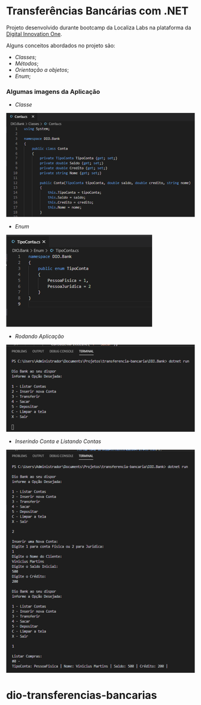 # Transferências Bancárias com .NET

Projeto desenvolvido durante bootcamp da Localiza Labs na plataforma da [Digital Innovation One](https://digitalinnovation.one/).

Alguns conceitos abordados no projeto são:

- *Classes*;
- *Métodos*;
- *Orientação a objetos*;
- *Enum*;

### Algumas imagens da Aplicação

- *Classe*

![Classe](https://github.com/viniciusmartins1/transferencia-bancaria/blob/main/Classe.PNG)

- *Enum*

![Enum](https://github.com/viniciusmartins1/transferencia-bancaria/blob/main/Enum.PNG)

- *Rodando Aplicação*

![Rodando 1](https://github.com/viniciusmartins1/transferencia-bancaria/blob/main/Rodando%201.PNG)

- *Inserindo Conta e Listando Contas*

![Operações Inserir e Listar](https://github.com/viniciusmartins1/transferencia-bancaria/blob/main/Rodando%202.PNG)


# dio-transferencias-bancarias
